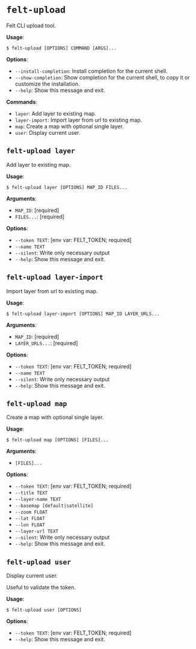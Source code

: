 # `felt-upload`

Felt CLI upload tool.

**Usage**:

```console
$ felt-upload [OPTIONS] COMMAND [ARGS]...
```

**Options**:

* `--install-completion`: Install completion for the current shell.
* `--show-completion`: Show completion for the current shell, to copy it or customize the installation.
* `--help`: Show this message and exit.

**Commands**:

* `layer`: Add layer to existing map.
* `layer-import`: Import layer from url to existing map.
* `map`: Create a map with optional single layer.
* `user`: Display current user.

## `felt-upload layer`

Add layer to existing map.

**Usage**:

```console
$ felt-upload layer [OPTIONS] MAP_ID FILES...
```

**Arguments**:

* `MAP_ID`: [required]
* `FILES...`: [required]

**Options**:

* `--token TEXT`: [env var: FELT_TOKEN; required]
* `--name TEXT`
* `--silent`: Write only necessary output
* `--help`: Show this message and exit.

## `felt-upload layer-import`

Import layer from url to existing map.

**Usage**:

```console
$ felt-upload layer-import [OPTIONS] MAP_ID LAYER_URLS...
```

**Arguments**:

* `MAP_ID`: [required]
* `LAYER_URLS...`: [required]

**Options**:

* `--token TEXT`: [env var: FELT_TOKEN; required]
* `--name TEXT`
* `--silent`: Write only necessary output
* `--help`: Show this message and exit.

## `felt-upload map`

Create a map with optional single layer.

**Usage**:

```console
$ felt-upload map [OPTIONS] [FILES]...
```

**Arguments**:

* `[FILES]...`

**Options**:

* `--token TEXT`: [env var: FELT_TOKEN; required]
* `--title TEXT`
* `--layer-name TEXT`
* `--basemap [default|satellite]`
* `--zoom FLOAT`
* `--lat FLOAT`
* `--lon FLOAT`
* `--layer-url TEXT`
* `--silent`: Write only necessary output
* `--help`: Show this message and exit.

## `felt-upload user`

Display current user.

Useful to validate the token.

**Usage**:

```console
$ felt-upload user [OPTIONS]
```

**Options**:

* `--token TEXT`: [env var: FELT_TOKEN; required]
* `--help`: Show this message and exit.
